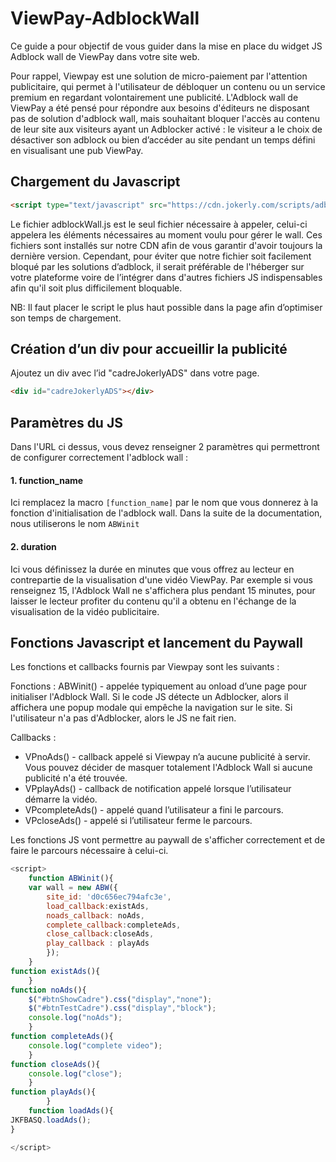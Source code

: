 # ViewPay-AdblockWall

Ce guide a pour objectif de vous guider dans la mise en place du widget JS Adblock wall de ViewPay dans votre site web.

Pour rappel, Viewpay est une solution de micro-paiement par l'attention publicitaire, qui permet à l'utilisateur de débloquer un contenu ou un service premium en regardant volontairement une publicité.
L'Adblock wall de ViewPay a été pensé pour répondre aux besoins d'éditeurs ne disposant pas de solution d'adblock wall, mais souhaitant bloquer l'accès au contenu de leur site aux visiteurs ayant un Adblocker activé : le visiteur a le choix de désactiver son adblock ou bien d’accéder au site pendant un temps défini en visualisant une pub ViewPay.

## Chargement du Javascript
```html
<script type="text/javascript" src="https://cdn.jokerly.com/scripts/adblockWall.js?[function_name]&[duration]"></script> 
```
Le fichier adblockWall.js est le seul fichier nécessaire à appeler, celui-ci appelera les éléments nécessaires au moment voulu pour gérer le wall.
Ces fichiers sont installés sur notre CDN afin de vous garantir d'avoir toujours la dernière version. Cependant, pour éviter que notre fichier soit facilement bloqué par les solutions d’adblock, il serait préférable de l'héberger sur votre plateforme voire de l’intégrer dans d'autres fichiers JS indispensables afin qu'il soit plus difficilement bloquable. 


NB: Il faut placer le script le plus haut possible dans la page afin d’optimiser son temps de chargement.

## Création d’un div pour accueillir la publicité
Ajoutez un div avec l’id "cadreJokerlyADS" dans votre page. 
```html
<div id="cadreJokerlyADS"></div>
```
## Paramètres du JS

Dans l'URL ci dessus, vous devez renseigner 2 paramètres qui permettront de configurer correctement l'adblock wall : 

#### 1. function_name

Ici remplacez la macro ```[function_name]``` par le nom que vous donnerez à la fonction d'initialisation de l'adblock wall. Dans la suite de la documentation, nous utiliserons le nom ```ABWinit```

#### 2. duration

Ici vous définissez la durée en minutes que vous offrez au lecteur en contrepartie de la visualisation d'une vidéo ViewPay. Par exemple si vous renseignez 15, l'Adblock Wall ne s'affichera plus pendant 15 minutes, pour laisser le lecteur profiter du contenu qu'il a obtenu en l'échange de la visualisation de la vidéo publicitaire.

## Fonctions Javascript et lancement du Paywall

Les fonctions et callbacks fournis par Viewpay sont les suivants : 

Fonctions : 
ABWinit() - appelée typiquement au onload d’une page pour initialiser l'Adblock Wall. Si le code JS détecte un Adblocker, alors il affichera une popup modale qui empêche la navigation sur le site. Si l'utilisateur n'a pas d'Adblocker, alors le JS ne fait rien. 

Callbacks :
- VPnoAds() - callback appelé si Viewpay n’a aucune publicité à servir. Vous pouvez décider de masquer totalement l'Adblock Wall si aucune publicité n'a été trouvée.
- VPplayAds() - callback de notification appelé lorsque l’utilisateur démarre la vidéo.
- VPcompleteAds() - appelé quand l’utilisateur a fini le parcours.
- VPcloseAds() - appelé si l’utilisateur ferme le parcours.

Les fonctions JS vont permettre au paywall de s'afficher correctement et de faire le parcours nécessaire à celui-ci.
```javascript
<script>
	function ABWinit(){
	var wall = new ABW({
		site_id: 'd0c656ec794afc3e',
		load_callback:existAds,
		noads_callback: noAds,
		complete_callback:completeAds,
		close_callback:closeAds,
		play_callback : playAds
		});
	}
function existAds(){
	}
function noAds(){
	$("#btnShowCadre").css("display","none");
	$("#btnTestCadre").css("display","block");
	console.log("noAds");
	}	
function completeAds(){
	console.log("complete video");
	}	
function closeAds(){
	console.log("close");
	}	
function playAds(){
		}		
	function loadAds(){	
JKFBASQ.loadAds();	
}

</script>
```
